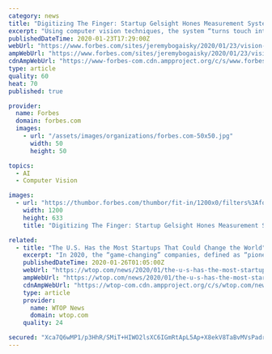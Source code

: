 ```yaml
---
category: news
title: "Digitizing The Finger: Startup Gelsight Hones Measurement System That Could Speed Up Aerospace Work"
excerpt: "Using computer vision techniques, the system “turns touch into an image,” says Johnson, allowing it to measure surface features down to the single-digit micron level. The company is starting ..."
publishedDateTime: 2020-01-23T17:29:00Z
webUrl: "https://www.forbes.com/sites/jeremybogaisky/2020/01/23/vision-through-touch-startup-gelsight-hones-measurement-system-that-could-speed-up-aerospace-work/"
ampWebUrl: "https://www.forbes.com/sites/jeremybogaisky/2020/01/23/vision-through-touch-startup-gelsight-hones-measurement-system-that-could-speed-up-aerospace-work/amp/"
cdnAmpWebUrl: "https://www-forbes-com.cdn.ampproject.org/c/s/www.forbes.com/sites/jeremybogaisky/2020/01/23/vision-through-touch-startup-gelsight-hones-measurement-system-that-could-speed-up-aerospace-work/amp/"
type: article
quality: 60
heat: 70
published: true

provider:
  name: Forbes
  domain: forbes.com
  images:
    - url: "/assets/images/organizations/forbes.com-50x50.jpg"
      width: 50
      height: 50

topics:
  - AI
  - Computer Vision

images:
  - url: "https://thumbor.forbes.com/thumbor/fit-in/1200x0/filters%3Aformat%28jpg%29/https%3A%2F%2Fspecials-images.forbesimg.com%2Fimageserve%2F5e29cf2ff133f400076a7e73%2F0x0.jpg"
    width: 1200
    height: 633
    title: "Digitizing The Finger: Startup Gelsight Hones Measurement System That Could Speed Up Aerospace Work"

related:
  - title: "The U.S. Has the Most Startups That Could Change the World"
    excerpt: "In 2020, the “game-changing” companies, defined as “pioneering technology with the potential to transform society and economies for the better,” will develop chips operating at the speed of light, quantum cryptography, and more transparency in artificial intelligence processes ... advanced neuromodulation therapy with wireless ..."
    publishedDateTime: 2020-01-26T01:05:00Z
    webUrl: "https://wtop.com/news/2020/01/the-u-s-has-the-most-startups-that-could-change-the-world/"
    ampWebUrl: "https://wtop.com/news/2020/01/the-u-s-has-the-most-startups-that-could-change-the-world/amp/"
    cdnAmpWebUrl: "https://wtop-com.cdn.ampproject.org/c/s/wtop.com/news/2020/01/the-u-s-has-the-most-startups-that-could-change-the-world/amp/"
    type: article
    provider:
      name: WTOP News
      domain: wtop.com
    quality: 24

secured: "Xca7Q6wMP1/p3HhR/SMiT+HIWO2lsXC6IGmRtApL5Ap+X8ekV8TaBvMVsPadrBU0BAqvjX36OYCgZTARmiBuA7zr3pbRl+Pxiaikv2xfCY71L4d+2Qr2qH2fZT9aaIy+0XsZIjKa3S/29lASCak3+pQdnBn4BLI9LdsqBNwuQQu/04UOniogdvUU+S8VhdCKjk0/eClO584igsXT0RpmzTu4Re8zSy0gNByp7A3KZTSzrPO4FCkrsNDTtUAOkOf8P/ztFyZijseDoyR6FygYvbmNIsUoXzI2btCBPFzy2VDqbz4WdOETACa0lsUMJCbt;tHeZN3wuXr9RNHIdsfDWPA=="
---
```


